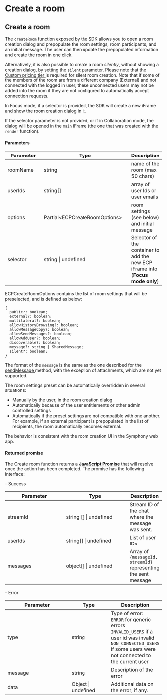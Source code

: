 # Create a room

## Create a room

The `createRoom` function exposed by the SDK allows you to open a room creation dialog and prepopulate the room settings, room participants, and an initial message. The user can then update the prepopulated information and create the room in one click.

Alternatively, it is also possible to create a room _silently_, without showing a creation dialog, by setting the `silent` parameter. Please note that the [Custom pricing tier ](pricing-tiers.md)is required for silent room creation. Note that if some of the members of the room are from a different company (External) and not connected with the logged in user, these unconnected users may not be added into the room if they are not configured to automatically accept connection requests.

In Focus mode, if a selector is provided, the SDK will create a new iFrame and show the room creation dialog in it.

If the selector parameter is not provided, or if in Collaboration mode, the dialog will be opened in the `main` iFrame (the one that was created with the `render` function).

#### Parameters

<table><thead><tr><th width="131.33333333333331">Parameter</th><th width="290">Type</th><th>Description</th></tr></thead><tbody><tr><td>roomName</td><td>string</td><td>name of the room (max 50 chars)</td></tr><tr><td>userIds</td><td>string[]</td><td>array of user Ids or user emails</td></tr><tr><td>options</td><td>Partial&#x3C;ECPCreateRoomOptions></td><td>room settings (see below) and initial message</td></tr><tr><td>selector</td><td>string | undefined</td><td>Selector of the container to add the new ECP iFrame into (<strong>Focus mode only</strong>)</td></tr></tbody></table>

ECPCreateRoomOptions contains the list of room settings that will be preselected, and is defined as below:&#x20;

```
{
  public?: boolean;
  external?: boolean;
  multilateral?: boolean;
  allowHistoryBrowsing?: boolean;
  allowMessageCopy?: boolean;
  allowSendMessages?: boolean;
  allowAddUser?: boolean;
  discoverable?: boolean;
  message?: string | SharedMessage;
  silent?: boolean;
}
```

The format of the `message` is the same as the one described for the [sendMessage ](send-a-message.md)method, with the exception of attachments, which are not yet supported.

The room settings preset can be automatically overridden in several situations:

* Manually by the user, in the room creation dialog
* Automatically because of the user entitlements or other admin controlled settings
* Automatically if the preset settings are not compatible with one another. For example, if an external participant is prepopulated in the list of recipients, the room automatically becomes external.

The behavior is consistent with the room creation UI in the Symphony web app.

#### Returned promise

The Create room function returns a [**JavaScript Promise**](https://www.w3schools.com/js/js\_promise.asp) that will resolve once the action has been completed. The promise has the following interface:

&#x20; \- Success

<table><thead><tr><th width="175.4465408805031">Parameter</th><th width="194">Type</th><th>Description</th></tr></thead><tbody><tr><td>streamId</td><td>string [] | undefined</td><td>Stream ID of the chat where the message was sent.</td></tr><tr><td>userIds</td><td>string[] | undefined</td><td>List of user IDs</td></tr><tr><td>messages</td><td>object[] | undefined</td><td>Array of <code>{messageId, streamId}</code> representing the sent message</td></tr></tbody></table>

&#x20; \- Error

<table><thead><tr><th width="196">Parameter</th><th width="113">Type</th><th>Description</th></tr></thead><tbody><tr><td>type</td><td>string</td><td>Type of error: <br><code>ERROR</code> for generic errors<br><code>INVALID_USERS</code> if a user id was invalid<br><code>NON_CONNECTED_USERS</code> if some users were not connected to the current user</td></tr><tr><td>message</td><td>string</td><td>Description of the error</td></tr><tr><td>data</td><td>Object | undefined</td><td>Additional data on the error, if any.</td></tr></tbody></table>
